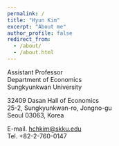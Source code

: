 ```yaml
---
permalink: /
title: "Hyun Kim"
excerpt: "About me"
author_profile: false
redirect_from: 
  - /about/
  - /about.html
---
```


Assistant Professor </br>
Department of Economics </br>
Sungkyunkwan University
 
32409 Dasan Hall of Economics </br>
25-2, Sungkyunkwan-ro, Jongno-gu </br>
Seoul 03063, Korea
 
E-mail. hchkim@skku.edu </br>
Tel. +82-2-760-0147
